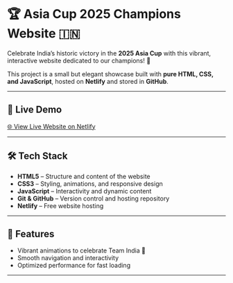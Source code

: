 # 🏆 Asia Cup 2025 Champions Website 🇮🇳

Celebrate India’s historic victory in the **2025 Asia Cup** with this vibrant, interactive website dedicated to our champions! 🎉  

This project is a small but elegant showcase built with **pure HTML, CSS, and JavaScript**, hosted on **Netlify** and stored in **GitHub**.

---

## 🔗 Live Demo
[🌐 View Live Website on Netlify](https://asiacupglory.netlify.app/)

---

## 🛠 Tech Stack
- **HTML5** – Structure and content of the website  
- **CSS3** – Styling, animations, and responsive design  
- **JavaScript** – Interactivity and dynamic content  
- **Git & GitHub** – Version control and hosting repository  
- **Netlify** – Free website hosting  

---

## 🚀 Features 
- Vibrant animations to celebrate Team India 🏏  
- Smooth navigation and interactivity  
- Optimized performance for fast loading  

---


